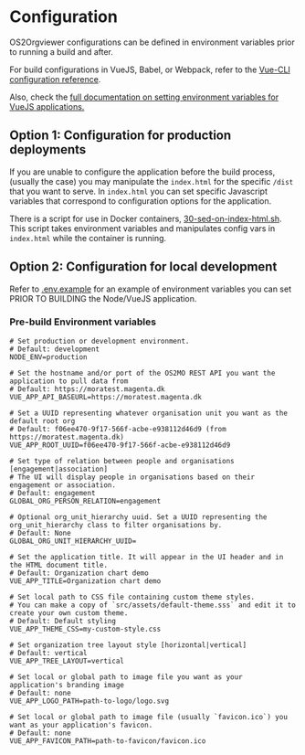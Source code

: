 # Configuration

OS2Orgviewer configurations can be defined in environment variables prior to running a build and after.

For build configurations in VueJS, Babel, or Webpack, refer to the [Vue-CLI configuration reference](https://cli.vuejs.org/config/).

Also, check the [full documentation on setting environment variables for VueJS applications.](https://cli.vuejs.org/guide/mode-and-env.html#modes)

## Option 1: Configuration for production deployments

If you are unable to configure the application before the build process, (usually the case) you may manipulate the `index.html` for the specific `/dist` that you want to serve. In `index.html` you can set specific Javascript variables that correspond to configuration options for the application.

There is a script for use in Docker containers, [30-sed-on-index-html.sh](../../docker/30-sed-on-index-html.sh). This script takes environment variables and manipulates config vars in `index.html` while the container is running.

## Option 2: Configuration for local development

Refer to [.env.example](../.env.example) for an example of environment variables you can set PRIOR TO BUILDING the Node/VueJS application.

### Pre-build Environment variables

```
# Set production or development environment.
# Default: development
NODE_ENV=production

# Set the hostname and/or port of the OS2MO REST API you want the application to pull data from
# Default: https://moratest.magenta.dk
VUE_APP_API_BASEURL=https://moratest.magenta.dk

# Set a UUID representing whatever organisation unit you want as the default root org
# Default: f06ee470-9f17-566f-acbe-e938112d46d9 (from https://moratest.magenta.dk)
VUE_APP_ROOT_UUID=f06ee470-9f17-566f-acbe-e938112d46d9

# Set type of relation between people and organisations [engagement|association]
# The UI will display people in organisations based on their engagement or association.
# Default: engagement
GLOBAL_ORG_PERSON_RELATION=engagement

# Optional org_unit_hierarchy uuid. Set a UUID representing the org_unit_hierarchy class to filter organisations by.
# Default: None
GLOBAL_ORG_UNIT_HIERARCHY_UUID=

# Set the application title. It will appear in the UI header and in the HTML document title.
# Default: Organization chart demo
VUE_APP_TITLE=Organization chart demo

# Set local path to CSS file containing custom theme styles.
# You can make a copy of `src/assets/default-theme.sss` and edit it to create your own custom theme.
# Default: Default styling
VUE_APP_THEME_CSS=my-custom-style.css

# Set organization tree layout style [horizontal|vertical]
# Default: vertical
VUE_APP_TREE_LAYOUT=vertical

# Set local or global path to image file you want as your application's branding image
# Default: none
VUE_APP_LOGO_PATH=path-to-logo/logo.svg

# Set local or global path to image file (usually `favicon.ico`) you want as your application's favicon.
# Default: none
VUE_APP_FAVICON_PATH=path-to-favicon/favicon.ico
```
